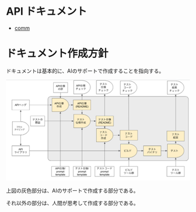 # API ドキュメント
- [comm](api/comm/api_comm.md)

# ドキュメント作成方針

ドキュメントは基本的に、AIのサポートで作成することを指向する。

![image](ai-colab-overview.png)

上図の灰色部分は、AIのサポートで作成する部分である。

それ以外の部分は、人間が思考して作成する部分である。